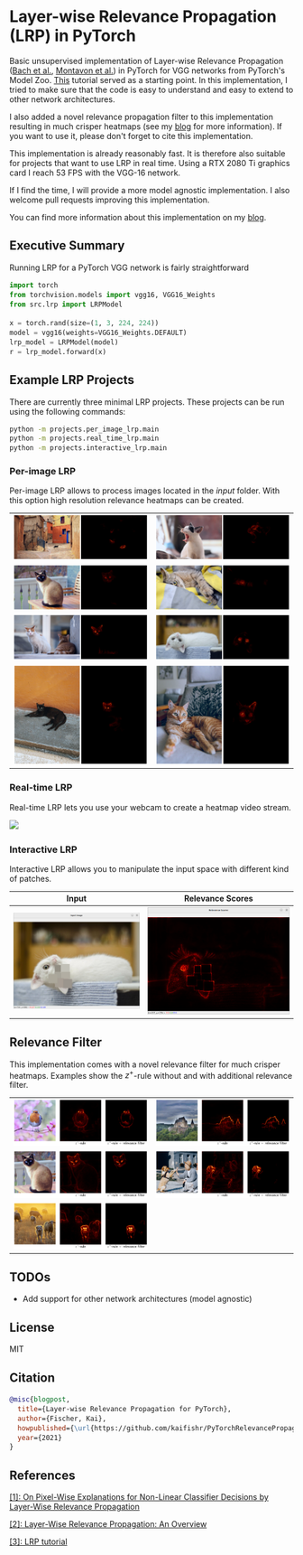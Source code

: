 # Layer-wise Relevance Propagation (LRP) in PyTorch

Basic unsupervised implementation of Layer-wise Relevance Propagation ([Bach et al.][bach2015], 
[Montavon et al.][montavon2019]) in PyTorch for VGG networks from PyTorch's Model Zoo. 
[This][montavon_gitlab] tutorial served as a starting point. 
In this implementation, I tried to make sure that the code is easy to understand and easy to extend to other 
network architectures.

I also added a novel relevance propagation filter to this implementation resulting in much crisper heatmaps 
(see my [blog][blog] for more information). 
If you want to use it, please don't forget to cite this implementation.

This implementation is already reasonably fast. 
It is therefore also suitable for projects that want to use LRP in real time.
Using a RTX 2080 Ti graphics card I reach 53 FPS with the VGG-16 network.

If I find the time, I will provide a more model agnostic implementation. 
I also welcome pull requests improving this implementation.

You can find more information about this implementation on my [blog](https://kaifishr.github.io/).

## Executive Summary

Running LRP for a PyTorch VGG network is fairly straightforward

```python
import torch
from torchvision.models import vgg16, VGG16_Weights
from src.lrp import LRPModel

x = torch.rand(size=(1, 3, 224, 224))
model = vgg16(weights=VGG16_Weights.DEFAULT)
lrp_model = LRPModel(model)
r = lrp_model.forward(x)
```

## Example LRP Projects

There are currently three minimal LRP projects. These projects can be run using the following commands:

```bash
python -m projects.per_image_lrp.main
python -m projects.real_time_lrp.main
python -m projects.interactive_lrp.main
```

### Per-image LRP

Per-image LRP allows to process images located in the *input* folder. With this option high resolution relevance heatmaps can be created.

|||
|:---:|:---:|
|![](./docs/per_image_lrp/example_1.png)|![](./docs/per_image_lrp/example_2.png)|
|![](./docs/per_image_lrp/example_3.png)|![](./docs/per_image_lrp/example_4.png)|
|![](./docs/per_image_lrp/example_5.png)|![](./docs/per_image_lrp/example_6.png)|
|![](./docs/per_image_lrp/example_7.png)|![](./docs/per_image_lrp/example_8.png)|

### Real-time LRP

Real-time LRP lets you use your webcam to create a heatmap video stream.

![](./docs/real_time_lrp/example)

### Interactive LRP

Interactive LRP allows you to manipulate the input space with different kind of patches.

| Input | Relevance Scores |
|:---:|:---:|
|![](./docs/interactive_lrp/input.png)|![](./docs/interactive_lrp/relevance_scores.png)|


## Relevance Filter

This implementation comes with a novel relevance filter for much crisper heatmaps. Examples show the $z^+$-rule without and with additional relevance filter.

| | |
|:---:|:---:|
|![](./docs/relevance_filter/example_1.png)|![](./docs/relevance_filter/example_2.png)|
|![](./docs/relevance_filter/example_3.png)|![](./docs/relevance_filter/example_4.png)|
|![](./docs/relevance_filter/example_5.png)||

## TODOs

- Add support for other network architectures (model agnostic)

## License

MIT

## Citation

```bibtex
@misc{blogpost,
  title={Layer-wise Relevance Propagation for PyTorch},
  author={Fischer, Kai},
  howpublished={\url{https://github.com/kaifishr/PyTorchRelevancePropagation}},
  year={2021}
}
```

## References

[[1]: On Pixel-Wise Explanations for Non-Linear Classifier Decisions by Layer-Wise Relevance Propagation][bach2015]

[[2]: Layer-Wise Relevance Propagation: An Overview][montavon2019]

[[3]: LRP tutorial][montavon_gitlab]

[bach2015]: https://journals.plos.org/plosone/article?id=10.1371/journal.pone.0130140
[montavon2019]: https://link.springer.com/chapter/10.1007%2F978-3-030-28954-6_10
[montavon_gitlab]: https://git.tu-berlin.de/gmontavon/lrp-tutorial
[blog]: https://kaifabi.github.io
